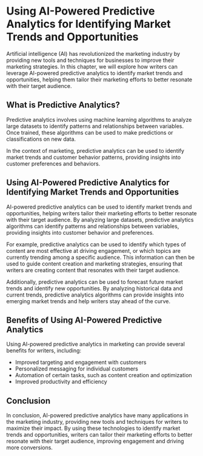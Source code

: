 Using AI-Powered Predictive Analytics for Identifying Market Trends and Opportunities
=========================================================================================================================================

Artificial intelligence (AI) has revolutionized the marketing industry by providing new tools and techniques for businesses to improve their marketing strategies. In this chapter, we will explore how writers can leverage AI-powered predictive analytics to identify market trends and opportunities, helping them tailor their marketing efforts to better resonate with their target audience.

What is Predictive Analytics?
-----------------------------

Predictive analytics involves using machine learning algorithms to analyze large datasets to identify patterns and relationships between variables. Once trained, these algorithms can be used to make predictions or classifications on new data.

In the context of marketing, predictive analytics can be used to identify market trends and customer behavior patterns, providing insights into customer preferences and behaviors.

Using AI-Powered Predictive Analytics for Identifying Market Trends and Opportunities
-------------------------------------------------------------------------------------

AI-powered predictive analytics can be used to identify market trends and opportunities, helping writers tailor their marketing efforts to better resonate with their target audience. By analyzing large datasets, predictive analytics algorithms can identify patterns and relationships between variables, providing insights into customer behavior and preferences.

For example, predictive analytics can be used to identify which types of content are most effective at driving engagement, or which topics are currently trending among a specific audience. This information can then be used to guide content creation and marketing strategies, ensuring that writers are creating content that resonates with their target audience.

Additionally, predictive analytics can be used to forecast future market trends and identify new opportunities. By analyzing historical data and current trends, predictive analytics algorithms can provide insights into emerging market trends and help writers stay ahead of the curve.

Benefits of Using AI-Powered Predictive Analytics
-------------------------------------------------

Using AI-powered predictive analytics in marketing can provide several benefits for writers, including:

* Improved targeting and engagement with customers
* Personalized messaging for individual customers
* Automation of certain tasks, such as content creation and optimization
* Improved productivity and efficiency

Conclusion
----------

In conclusion, AI-powered predictive analytics have many applications in the marketing industry, providing new tools and techniques for writers to maximize their impact. By using these technologies to identify market trends and opportunities, writers can tailor their marketing efforts to better resonate with their target audience, improving engagement and driving more conversions.
